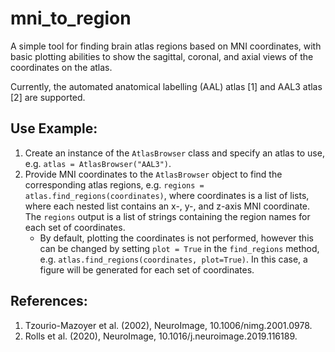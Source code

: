 # mni_to_region
A simple tool for finding brain atlas regions based on MNI coordinates, with basic plotting abilities to show the sagittal, coronal, and axial views of the coordinates on the atlas.

Currently, the automated anatomical labelling (AAL) atlas [1] and AAL3 atlas [2] are supported.

## Use Example:
1. Create an instance of the `AtlasBrowser` class and specify an atlas to use, e.g. `atlas = AtlasBrowser("AAL3")`.
2. Provide MNI coordinates to the `AtlasBrowser` object to find the corresponding atlas regions, e.g. `regions = atlas.find_regions(coordinates)`, where coordinates is a list of lists, where each nested list contains an x-, y-, and z-axis MNI coordinate. The `regions` output is a list of strings containing the region names for each set of coordinates.
   - By default, plotting the coordinates is not performed, however this can be changed by setting `plot = True` in the `find_regions` method, e.g. `atlas.find_regions(coordinates, plot=True)`. In this case, a figure will be generated for each set of coordinates.

## References:
1. Tzourio-Mazoyer et al. (2002), NeuroImage, 10.1006/nimg.2001.0978.
2. Rolls et al. (2020), NeuroImage, 10.1016/j.neuroimage.2019.116189.
